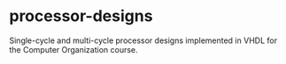 # processor-designs
Single-cycle and multi-cycle processor designs implemented in VHDL for the Computer Organization course.
